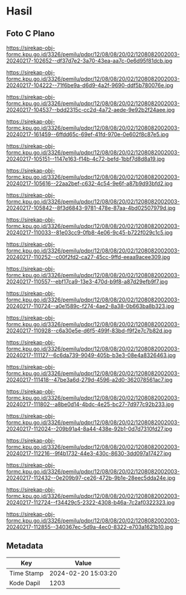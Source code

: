 # Hasil

## Foto C Plano

https://sirekap-obj-formc.kpu.go.id/3326/pemilu/pdpr/12/08/08/20/02/1208082002003-20240217-102652--df37d7e2-3a70-43ea-aa7c-0e6d95f81dcb.jpg

https://sirekap-obj-formc.kpu.go.id/3326/pemilu/pdpr/12/08/08/20/02/1208082002003-20240217-104222--71f6be9a-d6d9-4a2f-9690-ddf5b780076e.jpg

https://sirekap-obj-formc.kpu.go.id/3326/pemilu/pdpr/12/08/08/20/02/1208082002003-20240217-104537--bdd2315c-cc2d-4a72-aede-9e92b2f24aee.jpg

https://sirekap-obj-formc.kpu.go.id/3326/pemilu/pdpr/12/08/08/20/02/1208082002003-20240217-161459--6ffdd65c-69ef-41fd-970e-0e602f8c87e5.jpg

https://sirekap-obj-formc.kpu.go.id/3326/pemilu/pdpr/12/08/08/20/02/1208082002003-20240217-105151--1147e163-f14b-4c72-befd-1bbf7d8d8a19.jpg

https://sirekap-obj-formc.kpu.go.id/3326/pemilu/pdpr/12/08/08/20/02/1208082002003-20240217-105616--22aa2bef-c632-4c54-9e6f-a87b9d93bfd2.jpg

https://sirekap-obj-formc.kpu.go.id/3326/pemilu/pdpr/12/08/08/20/02/1208082002003-20240217-105842--8f3d6843-9781-478e-87aa-4bd02507979d.jpg

https://sirekap-obj-formc.kpu.go.id/3326/pemilu/pdpr/12/08/08/20/02/1208082002003-20240217-110033--81e03cc9-0fb8-4e06-9c45-b722f029c1c5.jpg

https://sirekap-obj-formc.kpu.go.id/3326/pemilu/pdpr/12/08/08/20/02/1208082002003-20240217-110252--c00f2fd2-ca27-45cc-9ffd-eeaa9acee309.jpg

https://sirekap-obj-formc.kpu.go.id/3326/pemilu/pdpr/12/08/08/20/02/1208082002003-20240217-110557--ebf17ca9-13e3-470d-b9f8-a87d29efb9f7.jpg

https://sirekap-obj-formc.kpu.go.id/3326/pemilu/pdpr/12/08/08/20/02/1208082002003-20240217-110724--a0e1589c-f274-4ae2-8a38-0b663ba8b323.jpg

https://sirekap-obj-formc.kpu.go.id/3326/pemilu/pdpr/12/08/08/20/02/1208082002003-20240217-110928--c6a30e5e-d6f5-499f-83bd-f9f2e7c7b82d.jpg

https://sirekap-obj-formc.kpu.go.id/3326/pemilu/pdpr/12/08/08/20/02/1208082002003-20240217-111127--6c6da739-9049-405b-b3e3-08e4a8326463.jpg

https://sirekap-obj-formc.kpu.go.id/3326/pemilu/pdpr/12/08/08/20/02/1208082002003-20240217-111418--47be3a6d-279d-4596-a2d0-362078561ac7.jpg

https://sirekap-obj-formc.kpu.go.id/3326/pemilu/pdpr/12/08/08/20/02/1208082002003-20240217-111802--a8be0d14-4bdc-4e25-bc27-7d977c92b233.jpg

https://sirekap-obj-formc.kpu.go.id/3326/pemilu/pdpr/12/08/08/20/02/1208082002003-20240217-112024--209b91a4-8a44-438e-92b1-0d7d7310fd27.jpg

https://sirekap-obj-formc.kpu.go.id/3326/pemilu/pdpr/12/08/08/20/02/1208082002003-20240217-112216--9f4b1732-44e3-430c-8630-3dd097a17427.jpg

https://sirekap-obj-formc.kpu.go.id/3326/pemilu/pdpr/12/08/08/20/02/1208082002003-20240217-112432--0e209b97-ce26-472b-9b1e-28eec5dda24e.jpg

https://sirekap-obj-formc.kpu.go.id/3326/pemilu/pdpr/12/08/08/20/02/1208082002003-20240217-112724--f34429c5-2322-4308-b46a-7c2af0322323.jpg

https://sirekap-obj-formc.kpu.go.id/3326/pemilu/pdpr/12/08/08/20/02/1208082002003-20240217-112855--340367ec-5d9a-4ec0-8322-e703a1621b10.jpg


## Metadata

| Key        | Value               |
| ---------- | ------------------- |
| Time Stamp | 2024-02-20 15:03:20 |
| Kode Dapil | 1203                |



